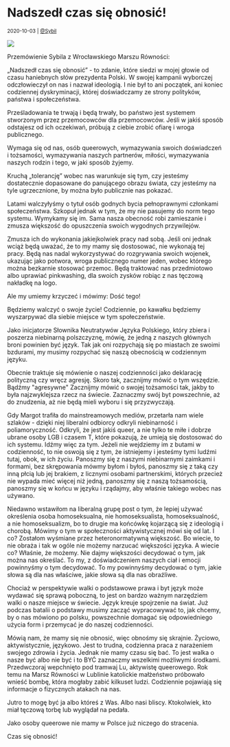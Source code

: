 # Nadszedł czas się obnosić!

<small>2020-10-03 | [@Sybil](/@Sybil)</small>

![](/img/czas-sie-obnosic.jpg)

Przemówienie Sybila z Wrocławskiego Marszu Równości:

„Nadszedł czas się obnosić” - to zdanie, które siedzi w mojej głowie od czasu haniebnych słów prezydenta Polski.
W swojej kampanii wyborczej odczłowieczył on nas i nazwał ideologią. I nie był to ani początek,
ani koniec codziennej dyskryminacji, której doświadczamy ze strony polityków, państwa i społeczeństwa.

Prześladowania te trwają i będą trwały, bo państwo jest systemem stworzonym przez przemocowców dla przemocowców.
Jeśli w jakiś sposób odstajesz od ich oczekiwań, próbują z ciebie zrobić ofiarę i wroga publicznego.

Wymaga się od nas, osób queerowych, wymazywania swoich doświadczeń i tożsamości, wymazywania naszych partnerów,
miłości, wymazywania naszych rodzin i tego, w jaki sposób żyjemy.

Kruchą „tolerancję” wobec nas warunkuje się tym, czy jesteśmy dostatecznie dopasowane do panującego obrazu świata,
 czy jesteśmy na tyle ugrzecznione, by można było publicznie nas pokazać.

Latami walczyłyśmy o tytuł osób godnych bycia pełnoprawnymi członkami społeczeństwa. Szkopuł jednak w tym,
 że my nie pasujemy do norm tego systemu. Wymykamy się im. Sama nasza obecność robi zamieszanie i zmusza większość
  do opuszczenia swoich wygodnych przywilejów.

Zmusza ich do wykonania jakiejkolwiek pracy nad sobą. Jeśli oni jednak wciąż będą uważać, że to my mamy się dostosować,
 nie wykonają tej pracy. Będą nas nadal wykorzystywać do rozgrywania swoich wojenek, ukazując jako potwora,
  wroga publicznego numer jeden, wobec którego można bezkarnie stosować przemoc. Będą traktować nas przedmiotowo
   albo uprawiać pinkwashing, dla swoich zysków robiąc z nas tęczową nakładkę na logo.

Ale my umiemy krzyczeć i mówimy: Dość tego!

Będziemy walczyć o swoje życie! Codziennie, po kawałku będziemy wyszarpywać dla siebie miejsce w tym społeczeństwie.

Jako inicjatorze Słownika Neutratywów Języka Polskiego, który zbiera i poszerza niebinarną polszczyznę, mówię,
 że jedną z naszych głównych broni powinien być język. Tak jak oni rozpychają się po miastach ze swoimi bzdurami,
  my musimy rozpychać się naszą obecnością w codziennym języku.

Obecnie traktuje się mówienie o naszej codzienności jako deklarację polityczną czy wręcz agresję. 
Skoro tak, zacznijmy mówić o tym wszędzie. Bądźmy "agresywne" Zacznijmy mówić o swojej tożsamości tak,
jakby to była najzwyklejsza rzecz na świecie. Zaznaczmy swój byt powszechnie, aż do znudzenia,
aż nie będą mieli wyboru i się przyzwyczają.

Gdy Margot trafiła do mainstreamowych mediów, przetarła nam wiele szlaków - dzięki
niej liberalni odbiorcy odkryli niebinarność i poliamoryczność.
Odkryli, że jest jakiś queer, a nie tylko te miłe i dobrze ubrane osoby LGB i czasem T,
które pokazują, że umieją się dostosować do ich systemu. Idźmy więc za tym.
Jeżeli nie wejdziemy im z butami w codzienność, to nie oswoją się z tym,
że istniejemy i jesteśmy tymi ludźmi tutaj, obok, w ich życiu.
Panoszmy się z naszymi niebinarnymi zaimkami i formami, bez skrępowania mówmy byłom i byłoś,
panoszmy się z taką czy inną płcią lub jej brakiem, z licznymi osobami partnerskimi,
których przecież nie wypada mieć więcej niż jedną, panoszmy się z naszą tożsamością,
panoszmy się w końcu w języku i rządajmy, aby właśnie takiego wobec nas używano.

Niedawno wstawiłom na liberalną grupę post o tym, że lepiej używać określenia osoba homoseksualna,
nie homoseksualista, homoseksualność, a nie homoseksualizm, bo to drugie ma końcówkę kojarzącą się z ideologią i chorobą.
Mówimy o tym w społeczności aktywistycznej mówi się od lat. I co?
Zostałom wyśmiane przez heteronormatywną większość.
Bo wiecie, to nie obraża i tak w ogóle nie możemy narzucać większości języka.
A wiecie co? Właśnie, że możemy. Nie dajmy większości decydować o tym, jak można nas określać.
To my, z doświadczeniem naszych ciał i emocji powinnyśmy o tym decydować.
To my powinnyśmy decydować o tym, jakie słowa są dla nas właściwe, jakie słowa są dla nas obraźliwe.

Chociaż w perspektywie walki o podstawowe prawa i byt język może wydawać się sprawą poboczną,
to jest on bardzo ważnym narzędziem walki o nasze miejsce w świecie.
Język kreuje spojrzenie na świat. Już podczas batalii o podstawy musimy zacząć wypracowywać to,
jak chcemy, by o nas mówiono po polsku, powszechnie domagać się odpowiedniego użycia form
i przemycać je do naszej codzienności.

Mówią nam, że mamy się nie obnosić, więc obnośmy się skrajnie.
Życiowo, aktywistycznie, językowo. Jest to trudna, codzienna praca z narażeniem swojego zdrowia i życia.
Jednak nie mamy czasu się bać. To jest walka o nasze być albo nie być i to BYĆ zaznaczmy wszelkimi możliwymi środkami.
Przedwczoraj wepchnięto pod tramwaj Lu, aktywistę queerowego. Rok temu na Marsz Równości w Lublinie
katolickie małżeństwo próbowało wnieść bombę, która mogłaby zabić kilkuset ludzi.
Codziennie pojawiają się informacje o fizycznych atakach na nas.

Jutro to mogę być ja albo któreś z Was. Albo nasi bliscy. Ktokolwiek, kto miał tęczową torbę lub wyglądał na pedała.

Jako osoby queerowe nie mamy w Polsce już niczego do stracenia.

Czas się obnosić!
